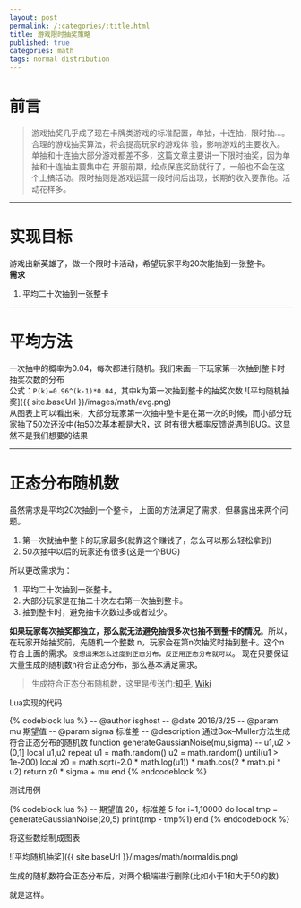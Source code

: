 ```yaml
---
layout: post
permalink: /:categories/:title.html
title: 游戏限时抽奖策略
published: true
categories: math
tags: normal distribution
---
```


前言
====
> 游戏抽奖几乎成了现在卡牌类游戏的标准配置，单抽，十连抽，限时抽...。合理的游戏抽奖算法，将会提高玩家的游戏体
验，影响游戏的主要收入。单抽和十连抽大部分游戏都差不多，这篇文章主要讲一下限时抽奖，因为单抽和十连抽主要集中在
开服前期，给点保底奖励就行了，一般也不会在这个上搞活动。限时抽则是游戏运营一段时间后出现，长期的收入要靠他。活
动花样多。

---

实现目标
====
游戏出新英雄了，做一个限时卡活动，希望玩家平均20次能抽到一张整卡。    
**需求**    
1. 平均二十次抽到一张整卡

---

平均方法
====
一次抽中的概率为0.04，每次都进行随机。我们来画一下玩家第一次抽到整卡时抽奖次数的分布    
公式：```P(k)=0.96^(k-1)*0.04```，其中k为第一次抽到整卡的抽奖次数
![平均随机抽奖]({{ site.baseUrl }}/images/math/avg.png)    
从图表上可以看出来，大部分玩家第一次抽中整卡是在第一次的时候，而小部分玩家抽了50次还没中(抽50次基本都是大R，这
时有很大概率反馈说遇到BUG。这显然不是我们想要的结果

---

正态分布随机数
====
虽然需求是平均20次抽到一个整卡， 上面的方法满足了需求，但暴露出来两个问题。    

1. 第一次就抽中整卡的玩家最多(就靠这个赚钱了，怎么可以那么轻松拿到)
2. 50次抽中以后的玩家还有很多(这是一个BUG)

所以更改需求为：
  
1. 平均二十次抽到一张整卡。
2. 大部分玩家是在抽二十次左右第一次抽到整卡。
3. 抽到整卡时，避免抽卡次数过多或者过少。

**如果玩家每次抽奖都独立，那么就无法避免抽很多次也抽不到整卡的情况**。所以，在玩家开始抽奖前，先随机一个整数
n，玩家会在第n次抽奖时抽到整卡。这个n符合上面的需求。```没想出来怎么过度到正态分布，反正用正态分布就可以```。
现在只要保证大量生成的随机数n符合正态分布，那么基本满足需求。

> 生成符合正态分布随机数，这里是传送门:[知乎](http://www.zhihu.com/question/29971598),
[Wiki](https://en.wikipedia.org/wiki/Box%E2%80%93Muller_transform)

Lua实现的代码

{% codeblock lua %}
-- @author isghost
-- @date 2016/3/25
-- @param mu 期望值
-- @param sigma 标准差
-- @description 通过Box–Muller方法生成符合正态分布的随机数
function generateGaussianNoise(mu,sigma)
    -- u1,u2 > (0,1]
    local u1,u2
    repeat
        u1 = math.random()
        u2 = math.random()
    until(u1 > 1e-200)
    local z0 = math.sqrt(-2.0 * math.log(u1)) * math.cos(2 * math.pi * u2)
    return z0 * sigma + mu
end
{% endcodeblock %}

测试用例

{% codeblock lua %}
-- 期望值 20，标准差 5
for i=1,10000 do
    local tmp = generateGaussianNoise(20,5)
    print(tmp - tmp%1)
end
{% endcodeblock %}

将这些数绘制成图表

![平均随机抽奖]({{ site.baseUrl }}/images/math/normaldis.png)    

生成的随机数符合正态分布后，对两个极端进行删除(比如小于1和大于50的数)

就是这样。